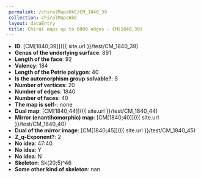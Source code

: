 ```yaml
--- 
 permalink: /chiralMaps6kE/CM_1840_39 
 collection: chiralMaps6kE
 layout: dataEntry
 title: Chiral maps up to 6000 edges - CM[1840;39]
---
```


- **ID**: [CM[1840;39]]({{ site.url }}/test/CM_1840_39)
- **Genus of the underlying surface**: 891
- **Length of the face**: 92
- **Valency**: 184
- **Length of the Petrie polygon**: 40
- **Is the automorphism group solvable?**: S
- **Number of vertices**: 20
- **Number of edges**: 1840
- **Number of faces**: 40
- **The map is self-**: none
- **Dual map**: [CM[1840;44]]({{ site.url }}/test/CM_1840_44)
- **Mirror (enantihomorphic) map**: [CM[1840;40]]({{ site.url }}/test/CM_1840_40)
- **Dual of the mirror image**: [CM[1840;45]]({{ site.url }}/test/CM_1840_45)
- **Z_q-Exponent?**: 2
- **No idea**:  47:40
- **No idea**: Y
- **No idea**: N
- **Skeleton**: Sk(20;5)^46
- **Some other kind of skeleton**: nan

